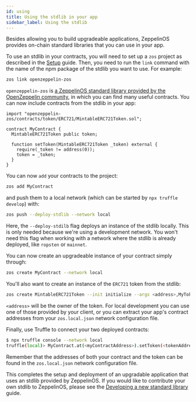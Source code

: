 ```yaml
---
id: using
title: Using the stdlib in your app
sidebar_label: Using the stdlib
---
```


Besides allowing you to build upgradeable applications, ZeppelinOS provides on-chain standard libraries that you can use in your app. 
 
To use an stdlib in your contracts, you will need to set up a `zos` project as described in the [Setup](setup.md) guide. Then, you need to run the `link` command with the name of the npm package of the stdlib you want to use. For example:

```sh
zos link openzeppelin-zos
```

`openzeppelin-zos` is [a ZeppelinOS standard library provided by the OpenZeppelin community](stdlib.md), in which you can find many useful contracts. You can now include contracts from the stdlib in your app:

```sol
import "openzeppelin-zos/contracts/token/ERC721/MintableERC721Token.sol";

contract MyContract {
  MintableERC721Token public token;
  
  function setToken(MintableERC721Token _token) external {
    require(_token != address(0));
    token = _token;
  }
}
```

You can now `add` your contracts to the project:

```sh
zos add MyContract
```

and push them to a local network (which can be started by `npx truffle develop`) with:

```sh
zos push --deploy-stdlib --network local
```

Here, the `--deploy-stdilb` flag deploys an instance of the stdlib locally. This is only needed because we're using a development network. You won't need this flag when working with a network where the stdlib is already deployed, like `ropsten` or `mainnet`. 

You can now create an upgradeable instance of your contract simply through:

```sh
zos create MyContract --network local
```

You'll also want to create an instance of the `ERC721` token from the stdlib:

```sh
zos create MintableERC721Token --init initialize --args <address>,MyToken,TKN --network local
```

`<address>` will be the owner of the token. For local development you can use one of those provided by your client, or you can extract your app's contract addresses from your `zos.local.json` network configuration file. 

Finally, use Truffle to connect your two deployed contracts:

```sh
$ npx truffle console --network local
truffle(local)> MyContract.at(<myContractAddress>).setToken(<tokenAddress>)
```

Remember that the addresses of both your contract and the token can be found in the `zos.local.json` network configuration file.

This completes the setup and deployment of an upgradable application that uses an stdlib provided by ZeppelinOS. If you would like to contribute your own stdlib to ZeppelinOS, please see the [Developing a new standard library](developing.md) guide.


